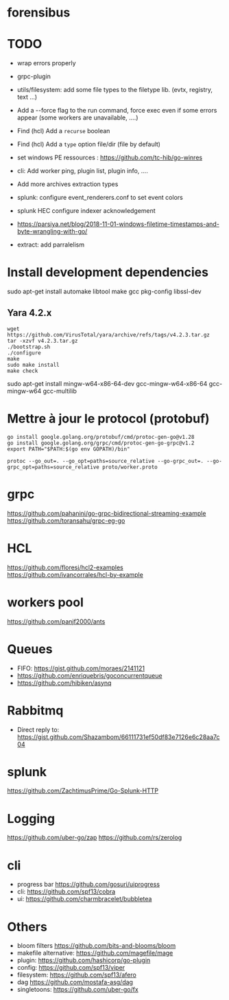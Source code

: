 # forensibus

# TODO
- wrap errors properly
- grpc-plugin
- utils/filesystem: add some file types to the filetype lib. (evtx, registry, text ...)
- Add a --force flag to the run command, force exec even if some errors appear (some workers are unavailable, ....)
- Find (hcl) Add a `recurse` boolean
- Find (hcl) Add a `type` option file/dir (file by default)
- set windows PE ressources : https://github.com/tc-hib/go-winres
- cli: Add worker ping, plugin list, plugin info, ....

- Add more archives extraction types
- splunk: configure event_renderers.conf to set event colors
- splunk HEC configure indexer acknowledgement
- https://parsiya.net/blog/2018-11-01-windows-filetime-timestamps-and-byte-wrangling-with-go/
- extract: add parralelism

# Install development dependencies

sudo apt-get install automake libtool make gcc pkg-config libssl-dev

## Yara 4.2.x


```
wget https://github.com/VirusTotal/yara/archive/refs/tags/v4.2.3.tar.gz
tar -xzvf v4.2.3.tar.gz
./bootstrap.sh
./configure
make
sudo make install
make check

```

sudo apt-get install mingw-w64-x86-64-dev gcc-mingw-w64-x86-64 gcc-mingw-w64 gcc-multilib

# Mettre à jour le protocol (protobuf)

```
go install google.golang.org/protobuf/cmd/protoc-gen-go@v1.28
go install google.golang.org/grpc/cmd/protoc-gen-go-grpc@v1.2
export PATH="$PATH:$(go env GOPATH)/bin"

protoc --go_out=. --go_opt=paths=source_relative --go-grpc_out=. --go-grpc_opt=paths=source_relative proto/worker.proto
```

# grpc

https://github.com/pahanini/go-grpc-bidirectional-streaming-example
https://github.com/toransahu/grpc-eg-go

# HCL

https://github.com/floresj/hcl2-examples
https://github.com/ivancorrales/hcl-by-example

# workers pool

https://github.com/panjf2000/ants

# Queues

- FIFO: https://gist.github.com/moraes/2141121
- https://github.com/enriquebris/goconcurrentqueue
- https://github.com/hibiken/asynq

# Rabbitmq 

- Direct reply to: https://gist.github.com/Shazambom/66111731ef50df83e7126e6c28aa7c04

# splunk

https://github.com/ZachtimusPrime/Go-Splunk-HTTP

# Logging

https://github.com/uber-go/zap
https://github.com/rs/zerolog

# cli

- progress bar https://github.com/gosuri/uiprogress
- cli: https://github.com/spf13/cobra
- ui: https://github.com/charmbracelet/bubbletea

# Others

- bloom filters https://github.com/bits-and-blooms/bloom
- makefile alternative: https://github.com/magefile/mage
- plugin: https://github.com/hashicorp/go-plugin
- config: https://github.com/spf13/viper
- filesystem: https://github.com/spf13/afero
- dag https://github.com/mostafa-asg/dag
- singletoons: https://github.com/uber-go/fx
